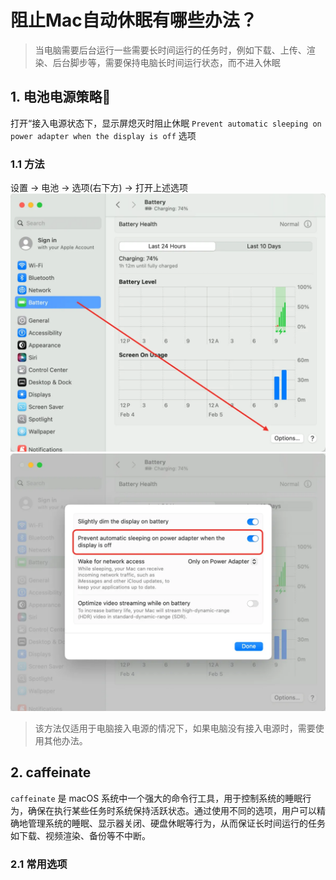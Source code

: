 # 阻止Mac自动休眠有哪些办法？
> 当电脑需要后台运行一些需要长时间运行的任务时，例如下载、上传、渲染、后台脚步等，需要保持电脑长时间运行状态，而不进入休眠
## 1. 电池电源策略🔋
打开“接入电源状态下，显示屏熄灭时阻止休眠 `Prevent automatic sleeping on power adapter when the display is off` 选项
### 1.1 方法
设置 -> 电池 -> 选项(右下方) -> 打开上述选项
![step-1](image.png)
![step-2](image-1.png)
> 该方法仅适用于电脑接入电源的情况下，如果电脑没有接入电源时，需要使用其他办法。
## 2. caffeinate
`caffeinate` 是 macOS 系统中一个强大的命令行工具，用于控制系统的睡眠行为，确保在执行某些任务时系统保持活跃状态。通过使用不同的选项，用户可以精确地管理系统的睡眠、显示器关闭、硬盘休眠等行为，从而保证长时间运行的任务如下载、视频渲染、备份等不中断。
### 2.1 常用选项